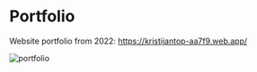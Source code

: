 # Portfolio

Website portfolio from 2022:
https://kristijantop-aa7f9.web.app/

![portfolio](https://github.com/KristijanTop/portfolio/assets/75444130/e38e42d1-72d0-4714-bbf6-5d011eafb8c1)
